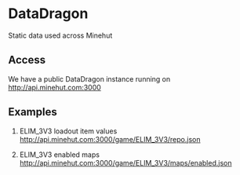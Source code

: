 # DataDragon
Static data used across Minehut

## Access
We have a public DataDragon instance running on http://api.minehut.com:3000

## Examples
1. ELIM_3V3 loadout item values 
http://api.minehut.com:3000/game/ELIM_3V3/repo.json

2. ELIM_3V3 enabled maps
http://api.minehut.com:3000/game/ELIM_3V3/maps/enabled.json

